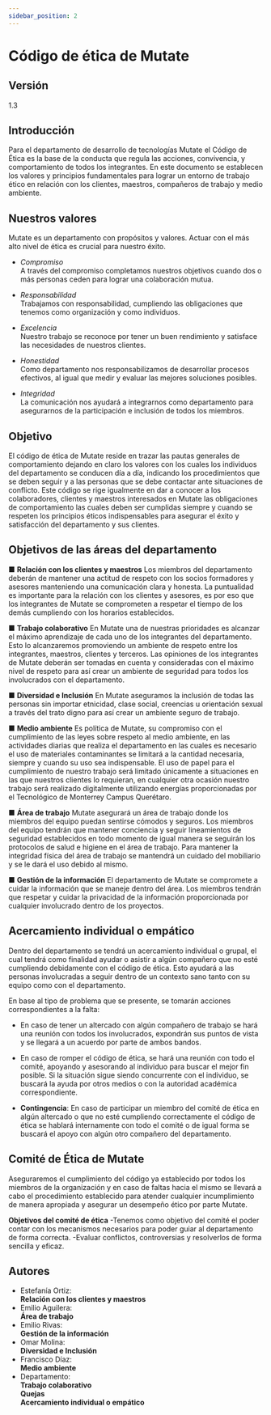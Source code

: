 ```yaml
---
sidebar_position: 2
---
```


# Código de ética de Mutate

## Versión

1.3

## Introducción

Para el departamento de desarrollo de tecnologías Mutate el Código de Ética es la base de la conducta que regula las acciones, convivencia, y comportamiento de todos los integrantes. En este documento se establecen los valores y principios fundamentales para lograr un entorno de trabajo ético en relación con los clientes, maestros, compañeros de trabajo y medio ambiente.

## Nuestros valores

Mutate es un departamento con propósitos y valores. Actuar con el más alto nivel de ética es crucial para nuestro éxito.

- _Compromiso_  
A través del compromiso completamos nuestros objetivos cuando dos o más personas ceden para lograr una colaboración mutua.

- _Responsabilidad_  
Trabajamos con responsabilidad, cumpliendo las obligaciones que tenemos como organización y como individuos.

- _Excelencia_  
  Nuestro trabajo se reconoce por tener un buen rendimiento y satisface las necesidades de nuestros clientes.

- _Honestidad_  
  Como departamento nos responsabilizamos de desarrollar procesos efectivos, al igual que medir y evaluar las mejores soluciones posibles.

- _Integridad_  
  La comunicación nos ayudará a integrarnos como departamento para asegurarnos de la participación e inclusión de todos los miembros.

## Objetivo

El código de ética de Mutate reside en trazar las pautas generales de comportamiento dejando en claro los valores con los cuales los individuos del departamento se conducen día a día, indicando los procedimientos que se deben seguir y a las personas que se debe contactar ante situaciones de conflicto. Este código se rige igualmente en dar a conocer a los colaboradores, clientes y maestros interesados en Mutate las obligaciones de comportamiento las cuales deben ser cumplidas siempre y cuando se respeten los principios éticos indispensables para asegurar el éxito y satisfacción del departamento y sus clientes.

## Objetivos de las áreas del departamento

■ **Relación con los clientes y maestros**
Los miembros del departamento deberán de mantener una actitud de respeto con los socios formadores y asesores manteniendo una comunicación clara y honesta. La puntualidad es importante para la relación con los clientes y asesores, es por eso que los integrantes de Mutate se comprometen a respetar el tiempo de los demás cumpliendo con los horarios establecidos.

■ **Trabajo colaborativo**
En Mutate una de nuestras prioridades es alcanzar el máximo aprendizaje de cada uno de los integrantes del departamento. Esto lo alcanzaremos promoviendo un ambiente de respeto entre los integrantes, maestros, clientes y terceros. Las opiniones de los integrantes de Mutate deberán ser tomadas en cuenta y consideradas con el máximo nivel de respeto para así crear un ambiente de seguridad para todos los involucrados con el departamento.

■ **Diversidad e Inclusión**
En Mutate aseguramos la inclusión de todas las personas sin importar etnicidad, clase social, creencias u orientación sexual a través del trato digno para así crear un ambiente seguro de trabajo.

■ **Medio ambiente**
Es política de Mutate, su compromiso con el cumplimiento de las leyes sobre respeto al medio ambiente, en las actividades diarias que realiza el departamento en las cuales es necesario el uso de materiales contaminantes se limitará a la cantidad necesaria, siempre y cuando su uso sea indispensable. El uso de papel para el cumplimiento de nuestro trabajo será limitado únicamente a situaciones en las que nuestros clientes lo requieran, en cualquier otra ocasión nuestro trabajo será realizado digitalmente utilizando energías proporcionadas por el Tecnológico de Monterrey Campus Querétaro.

■ **Área de trabajo**
Mutate asegurará un área de trabajo donde los miembros del equipo puedan sentirse cómodos y seguros. Los miembros del equipo tendrán que mantener conciencia y seguir lineamientos de seguridad establecidos en todo momento de igual manera se seguirán los protocolos de salud e higiene en el área de trabajo. Para mantener la integridad física del área de trabajo se mantendrá un cuidado del mobiliario y se le dará el uso debido al mismo.

■ **Gestión de la información**
El departamento de Mutate se compromete a cuidar la información que se maneje dentro del área. Los miembros tendrán que respetar y cuidar la privacidad de la información proporcionada por cualquier involucrado dentro de los proyectos.

## Acercamiento individual o empático

Dentro del departamento se tendrá un acercamiento individual o grupal, el cual tendrá como finalidad ayudar o asistir a algún compañero que no esté cumpliendo debidamente con el código de ética. Esto ayudará a las personas involucradas a seguir dentro de un contexto sano tanto con su equipo como con el departamento.

En base al tipo de problema que se presente, se tomarán acciones correspondientes a la falta:

- En caso de tener un altercado con algún compañero de trabajo se hará una reunión con todos los involucrados, expondrán sus puntos de vista y se llegará a un acuerdo por parte de ambos bandos.

- En caso de romper el código de ética, se hará una reunión con todo el comité, apoyando y asesorando al individuo para buscar el mejor fin posible. Si la situación sigue siendo concurrente con el individuo, se buscará la ayuda por otros medios o con la autoridad académica correspondiente.

- **Contingencia**: En caso de participar un miembro del comité de ética en algún altercado o que no esté cumpliendo correctamente el código de ética se hablará internamente con todo el comité o de igual forma se buscará el apoyo con algún otro compañero del departamento.

## Comité de Ética de Mutate

Aseguraremos el cumplimiento del código ya establecido por todos los miembros de la organización y en caso de faltas hacia el mismo se llevará a cabo el procedimiento establecido para atender cualquier incumplimiento de manera apropiada y asegurar un desempeño ético por parte Mutate.

**Objetivos del comité de ética**
-Tenemos como objetivo del comité el poder contar con los mecanismos necesarios para poder guiar al departamento de forma correcta.
-Evaluar conflictos, controversias y resolverlos de forma sencilla y eficaz.

## Autores

- Estefanía Ortiz:  
**Relación con los clientes y maestros**
- Emilio Aguilera:  
**Área de trabajo**
- Emilio Rivas:  
**Gestión de la información**
- Omar Molina:  
**Diversidad e Inclusión**
- Francisco Díaz:  
**Medio ambiente**
- Departamento:  
**Trabajo colaborativo**  
**Quejas**  
**Acercamiento individual o empático**
